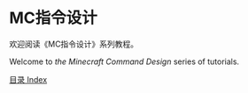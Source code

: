 # MC指令设计

欢迎阅读《MC指令设计》系列教程。

Welcome to *the Minecraft Command Design* series of tutorials.

[目录 Index](index.md)

